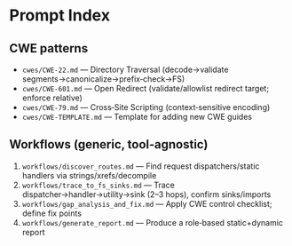 # Prompt Index

## CWE patterns
- `cwes/CWE-22.md` — Directory Traversal (decode→validate segments→canonicalize→prefix‑check→FS)
- `cwes/CWE-601.md` — Open Redirect (validate/allowlist redirect target; enforce relative)
- `cwes/CWE-79.md` — Cross‑Site Scripting (context‑sensitive encoding)
- `cwes/CWE-TEMPLATE.md` — Template for adding new CWE guides

## Workflows (generic, tool‑agnostic)
1) `workflows/discover_routes.md` — Find request dispatchers/static handlers via strings/xrefs/decompile
2) `workflows/trace_to_fs_sinks.md` — Trace dispatcher→handler→utility→sink (2–3 hops), confirm sinks/imports
3) `workflows/gap_analysis_and_fix.md` — Apply CWE control checklist; define fix points
4) `workflows/generate_report.md` — Produce a role‑based static+dynamic report

